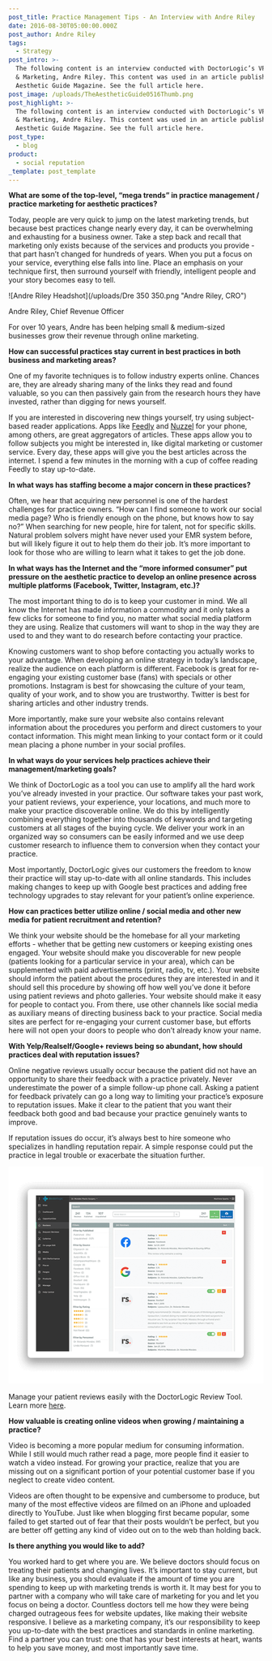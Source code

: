 ```yaml
---
post_title: Practice Management Tips - An Interview with Andre Riley
date: 2016-08-30T05:00:00.000Z
post_author: Andre Riley
tags:
  - Strategy
post_intro: >-
  The following content is an interview conducted with DoctorLogic’s VP of Sales
  & Marketing, Andre Riley. This content was used in an article published in The
  Aesthetic Guide Magazine. See the full article here.
post_image: /uploads/TheAestheticGuide0516Thumb.png
post_highlight: >-
  The following content is an interview conducted with DoctorLogic’s VP of Sales
  & Marketing, Andre Riley. This content was used in an article published in The
  Aesthetic Guide Magazine. See the full article here.
post_type:
  - blog
product:
  - social reputation
_template: post_template
---
```


**What are some of the top-level, “mega trends” in practice management / practice marketing for aesthetic practices?**

Today, people are very quick to jump on the latest marketing trends, but because best practices change nearly every day, it can be overwhelming and exhausting for a business owner. Take a step back and recall that marketing only exists because of the services and products you provide - that part hasn’t changed for hundreds of years. When you put a focus on your service, everything else falls into line. Place an emphasis on your technique first, then surround yourself with friendly, intelligent people and your story becomes easy to tell.

![Andre Riley Headshot](/uploads/Dre 350 350.png "Andre Riley, CRO")

Andre Riley, Chief Revenue Officer

For over 10 years, Andre has been helping small & medium-sized businesses grow their revenue through online marketing.

**How can successful practices stay current in best practices in both business and marketing areas?**

One of my favorite techniques is to follow industry experts online. Chances are, they are already sharing many of the links they read and found valuable, so you can then passively gain from the research hours they have invested, rather than digging for news yourself.

If you are interested in discovering new things yourself, try using subject-based reader applications. Apps like [Feedly](https://feedly.com/) and [Nuzzel](http://nuzzel.com/) for your phone, among others, are great aggregators of articles. These apps allow you to follow subjects you might be interested in, like digital marketing or customer service. Every day, these apps will give you the best articles across the internet. I spend a few minutes in the morning with a cup of coffee reading Feedly to stay up-to-date.

**In what ways has staffing become a major concern in these practices?**

Often, we hear that acquiring new personnel is one of the hardest challenges for practice owners. “How can I find someone to work our social media page? Who is friendly enough on the phone, but knows how to say no?” When searching for new people, hire for talent, not for specific skills. Natural problem solvers might have never used your EMR system before, but will likely figure it out to help them do their job. It’s more important to look for those who are willing to learn what it takes to get the job done.

**In what ways has the Internet and the “more informed consumer” put pressure on the aesthetic practice to develop an online presence across multiple platforms (Facebook, Twitter, Instagram, etc.)?**

The most important thing to do is to keep your customer in mind. We all know the Internet has made information a commodity and it only takes a few clicks for someone to find you, no matter what social media platform they are using. Realize that customers will want to shop in the way they are used to and they want to do research before contacting your practice.

Knowing customers want to shop before contacting you actually works to your advantage. When developing an online strategy in today’s landscape, realize the audience on each platform is different. Facebook is great for re-engaging your existing customer base (fans) with specials or other promotions. Instagram is best for showcasing the culture of your team, quality of your work, and to show you are trustworthy. Twitter is best for sharing articles and other industry trends.

More importantly, make sure your website also contains relevant information about the procedures you perform and direct customers to your contact information. This might mean linking to your contact form or it could mean placing a phone number in your social profiles.

**In what ways do your services help practices achieve their management/marketing goals?**

We think of DoctorLogic as a tool you can use to amplify all the hard work you’ve already invested in your practice. Our software takes your past work, your patient reviews, your experience, your locations, and much more to make your practice discoverable online. We do this by intelligently combining everything together into thousands of keywords and targeting customers at all stages of the buying cycle. We deliver your work in an organized way so consumers can be easily informed and we use deep customer research to influence them to conversion when they contact your practice.

Most importantly, DoctorLogic gives our customers the freedom to know their practice will stay up-to-date with all online standards. This includes making changes to keep up with Google best practices and adding free technology upgrades to stay relevant for your patient’s online experience.

**How can practices better utilize online / social media and other new media for patient recruitment and retention?**

We think your website should be the homebase for all your marketing efforts - whether that be getting new customers or keeping existing ones engaged. Your website should make you discoverable for new people (patients looking for a particular service in your area), which can be supplemented with paid advertisements (print, radio, tv, etc.). Your website should inform the patient about the procedures they are interested in and it should sell this procedure by showing off how well you’ve done it before using patient reviews and photo galleries. Your website should make it easy for people to contact you. From there, use other channels like social media as auxiliary means of directing business back to your practice. Social media sites are perfect for re-engaging your current customer base, but efforts here will not open your doors to people who don’t already know your name.

**With Yelp/Realself/Google+ reviews being so abundant, how should practices deal with reputation issues?**

Online negative reviews usually occur because the patient did not have an opportunity to share their feedback with a practice privately. Never underestimate the power of a simple follow-up phone call. Asking a patient for feedback privately can go a long way to limiting your practice’s exposure to reputation issues. Make it clear to the patient that you want their feedback both good and bad because your practice genuinely wants to improve.

If reputation issues do occur, it’s always best to hire someone who specializes in handling reputation repair. A simple response could put the practice in legal trouble or exacerbate the situation further.

![Doctor Review Management](/uploads/screen-reviews-manage.png)

Manage your patient reviews easily with the DoctorLogic Review Tool. Learn more [here](https://doctorlogic.com/features/reviews).

**How valuable is creating online videos when growing / maintaining a practice?**

Video is becoming a more popular medium for consuming information. While I still would much rather read a page, more people find it easier to watch a video instead. For growing your practice, realize that you are missing out on a significant portion of your potential customer base if you neglect to create video content.

Videos are often thought to be expensive and cumbersome to produce, but many of the most effective videos are filmed on an iPhone and uploaded directly to YouTube. Just like when blogging first became popular, some failed to get started out of fear that their posts wouldn’t be perfect, but you are better off getting any kind of video out on to the web than holding back.

**Is there anything you would like to add?**

You worked hard to get where you are. We believe doctors should focus on treating their patients and changing lives. It’s important to stay current, but like any business, you should evaluate if the amount of time you are spending to keep up with marketing trends is worth it. It may best for you to partner with a company who will take care of marketing for you and let you focus on being a doctor. Countless doctors tell me how they were being charged outrageous fees for website updates, like making their website responsive. I believe as a marketing company, it’s our responsibility to keep you up-to-date with the best practices and standards in online marketing. Find a partner you can trust: one that has your best interests at heart, wants to help you save money, and most importantly save time.
